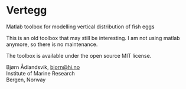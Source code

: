 # Vertegg

Matlab toolbox for modelling vertical distribution of fish eggs

This is an old toolbox that may still be interesting.
I am not using matlab anymore, so there is no maintenance.

The toolbox is available under the open source MIT license.

Bjørn Ådlandsvik, <bjorn@hi.no>  
Institute of Marine Research  
Bergen, Norway
